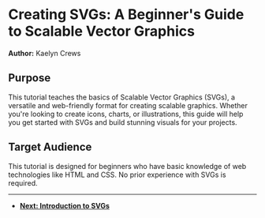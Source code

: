 # Creating SVGs: A Beginner's Guide to Scalable Vector Graphics

**Author:** Kaelyn Crews 

## **Purpose**  
This tutorial teaches the basics of Scalable Vector Graphics (SVGs), a versatile and web-friendly format for creating scalable graphics. Whether you're looking to create icons, charts, or illustrations, this guide will help you get started with SVGs and build stunning visuals for your projects.

## **Target Audience**  
This tutorial is designed for beginners who have basic knowledge of web technologies like HTML and CSS. No prior experience with SVGs is required.

---
- **[Next: Introduction to SVGs](./introduction.md)**  
